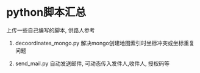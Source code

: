 # python脚本汇总

上传一些自己编写的脚本, 供路人参考

1. decoordinates_mongo.py   解决mongo创建地图索引时坐标冲突或坐标重复问题

2. send_mail.py   自动发送邮件, 可动态传入发件人,收件人, 授权码等
